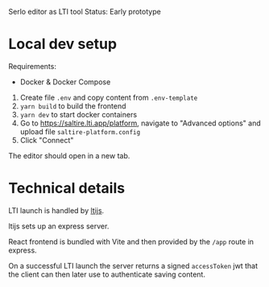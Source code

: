 Serlo editor as LTI tool
Status: Early prototype

# Local dev setup

Requirements:

- Docker & Docker Compose

1. Create file `.env` and copy content from `.env-template`
2. `yarn build` to build the frontend
3. `yarn dev` to start docker containers
4. Go to https://saltire.lti.app/platform, navigate to "Advanced options" and upload file `saltire-platform.config`
5. Click "Connect"

The editor should open in a new tab.

# Technical details

LTI launch is handled by [ltijs](https://github.com/Cvmcosta/ltijs/).

ltijs sets up an express server.

React frontend is bundled with Vite and then provided by the `/app` route in express.

On a successful LTI launch the server returns a signed `accessToken` jwt that the client can then later use to authenticate saving content.
